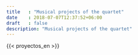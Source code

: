 ```yaml
---
title   : "Musical projects of the quartet"
date    : 2018-07-07T12:37:52+06:00
draft   : false
description: "Musical projects of the quartet"
---
```


{{< proyectos_en >}}
